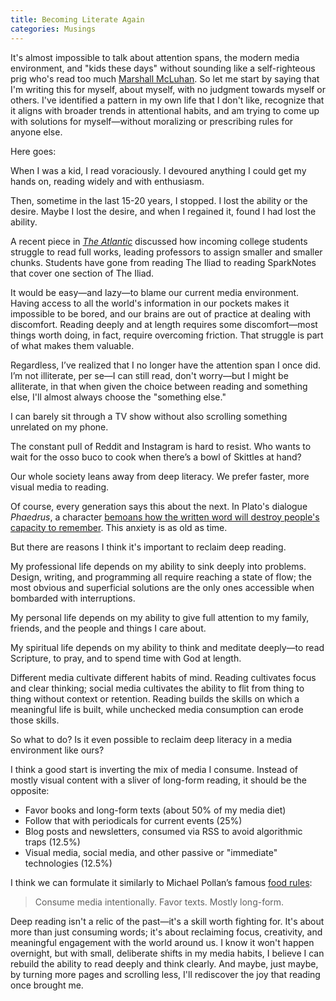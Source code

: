 ```yaml
---
title: Becoming Literate Again
categories: Musings
---
```


It's almost impossible to talk about attention spans, the modern media environment, and "kids these days" without sounding like a self-righteous prig who's read too much [Marshall McLuhan](https://youtu.be/vTSmbMm7MDg?si=vyJo0NerIOqujKLr&t=134). So let me start by saying that I'm writing this for myself, about myself, with no judgment towards myself or others. I've identified a pattern in my own life that I don't like, recognize that it aligns with broader trends in attentional habits, and am trying to come up with solutions for myself—without moralizing or prescribing rules for anyone else.

Here goes:

When I was a kid, I read voraciously. I devoured anything I could get my hands on, reading widely and with enthusiasm.

Then, sometime in the last 15-20 years, I stopped. I lost the ability or the desire. Maybe I lost the desire, and when I regained it, found I had lost the ability.

A recent piece in [_The Atlantic_](https://www.theatlantic.com/magazine/archive/2024/11/the-elite-college-students-who-cant-read-books/679945/) discussed how incoming college students struggle to read full works, leading professors to assign smaller and smaller chunks. Students have gone from reading The Iliad to reading SparkNotes that cover one section of The Iliad.

It would be easy—and lazy—to blame our current media environment. Having access to all the world's information in our pockets makes it impossible to be bored, and our brains are out of practice at dealing with discomfort. Reading deeply and at length requires some discomfort—most things worth doing, in fact, require overcoming friction. That struggle is part of what makes them valuable.

Regardless, I’ve realized that I no longer have the attention span I once did. I’m not illiterate, per se—I can still read, don't worry—but I might be alliterate, in that when given the choice between reading and something else, I'll almost always choose the "something else."

I can barely sit through a TV show without also scrolling something unrelated on my phone.

The constant pull of Reddit and Instagram is hard to resist. Who wants to wait for the osso buco to cook when there’s a bowl of Skittles at hand?

Our whole society leans away from deep literacy. We prefer faster, more visual media to reading.

Of course, every generation says this about the next. In Plato's dialogue _Phaedrus_, a character [bemoans how the written word will destroy people's capacity to remember](https://www.perseus.tufts.edu/hopper/text?doc=Perseus%3Atext%3A1999.01.0174%3Atext%3DPhaedrus%3Apage%3D275). This anxiety is as old as time.

But there are reasons I think it's important to reclaim deep reading.

My professional life depends on my ability to sink deeply into problems. Design, writing, and programming all require reaching a state of flow; the most obvious and superficial solutions are the only ones accessible when bombarded with interruptions.

My personal life depends on my ability to give full attention to my family, friends, and the people and things I care about.

My spiritual life depends on my ability to think and meditate deeply—to read Scripture, to pray, and to spend time with God at length.

Different media cultivate different habits of mind. Reading cultivates focus and clear thinking; social media cultivates the ability to flit from thing to thing without context or retention. Reading builds the skills on which a meaningful life is built, while unchecked media consumption can erode those skills.

So what to do? Is it even possible to reclaim deep literacy in a media environment like ours?

I think a good start is inverting the mix of media I consume. Instead of mostly visual content with a sliver of long-form reading, it should be the opposite:

- Favor books and long-form texts (about 50% of my media diet)
- Follow that with periodicals for current events (25%)
- Blog posts and newsletters, consumed via RSS to avoid algorithmic traps (12.5%)
- Visual media, social media, and other passive or "immediate" technologies (12.5%)

I think we can formulate it similarly to Michael Pollan’s famous [food rules](https://michaelpollan.com/reviews/how-to-eat/):

> Consume media intentionally. Favor texts. Mostly long-form.

Deep reading isn't a relic of the past—it's a skill worth fighting for. It's about more than just consuming words; it's about reclaiming focus, creativity, and meaningful engagement with the world around us. I know it won't happen overnight, but with small, deliberate shifts in my media habits, I believe I can rebuild the ability to read deeply and think clearly. And maybe, just maybe, by turning more pages and scrolling less, I'll rediscover the joy that reading once brought me.
